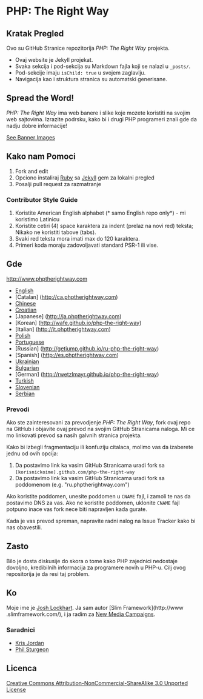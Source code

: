 # PHP: The Right Way

## Kratak Pregled

Ovo su GitHub Stranice repozitorija _PHP: The Right Way_ projekta.

* Ovaj website je Jekyll projekat.
* Svaka sekcija i pod-sekcija su Markdown fajla koji se nalazi u `_posts/`.
* Pod-sekcije imaju `isChild: true` u svojem zaglavlju.
* Navigacija kao i struktura stranica su automatski generisane.

## Spread the Word!

_PHP: The Right Way_ ima web banere i slike koje mozete koristiti na svojim web sajtovima.
Izrazite podrsku, kako bi i drugi PHP programeri znali gde da nadju dobre informacije!

[See Banner Images](http://www.phptherightway.com/banners.html)

## Kako nam Pomoci

1. Fork and edit
2. Opciono instaliraj [Ruby](https://rvm.io/rvm/install/) sa [Jekyll](https://github.com/mojombo/jekyll/) gem za
lokalni pregled
3. Posalji pull request za razmatranje

### Contributor Style Guide

1. Koristite American English alphabet (* samo English repo only*) - mi koristimo Latinicu
2. Koristite cetiri (4) space karaktera za indent (prelaz na novi red) teksta;
Nikako ne koristiti tabove (tabs).
3. Svaki red teksta  mora imati max do 120 karaktera.
4. Primeri koda moraju zadovoljavati standard PSR-1 ili vise.

## Gde

<http://www.phptherightway.com>

* [English](http://www.phptherightway.com)
* [Catalan] (http://ca.phptherightway.com)
* [Chinese](http://wulijun.github.com/php-the-right-way)
* [Croatian](http://hr.phptherightway.com)
* [Japanese] (http://ja.phptherightway.com)
* [Korean] (http://wafe.github.io/php-the-right-way)
* [Italian] (http://it.phptherightway.com)
* [Polish](http://pl.phptherightway.com)
* [Portuguese](http://br.phptherightway.com)
* [Russian] (http://getjump.github.io/ru-php-the-right-way)
* [Spanish] (http://es.phptherightway.com)
* [Ukrainian](http://iflista.github.com/php-the-right-way)
* [Bulgarian](http://bg.phptherightway.com)
* [German] (http://rwetzlmayr.github.io/php-the-right-way)
* [Turkish](http://hkulekci.github.io/php-the-right-way/)
* [Slovenian](http://sl.phptherightway.com)
* [Serbian](http://rs.phptherightway.com)

### Prevodi

Ako ste zainteresovani za prevodjenje _PHP: The Right Way_, fork ovaj repo na GitHub i objavite ovaj prevod
na svojim GitHub Stranicama naloga. Mi ce mo linkovati prevod sa nasih galvnih stranica projekta.

Kako bi izbegli fragmentaciju ili konfuziju citalaca, molimo vas da izaberete jednu od ovih opcija:

1. Da postavimo link ka vasim GitHub Stranicama uradi fork sa
`[korisnickoime].github.com/php-the-right-way`
2. Da postavimo link ka vasim GitHub Stranicama uradi fork sa poddomenom (e.g. "ru.phptherightway.com")

Ako koristite poddomen, unesite poddomen u `CNAME` fajl, i zamoli te nas da postavimo DNS za vas. Ako ne koristite
poddomen, uklonite `CNAME` fajl potpuno inace vas fork nece biti napravljen kada gurate.

Kada je vas prevod spreman, napravite radni nalog na Issue Tracker kako bi nas obavestili.

## Zasto

Bilo je dosta diskusije do skora o tome kako PHP zajednici nedostaje dovoljno, kredibilnih informacija za programere
novih u PHP-u. Cilj ovog repositorija je da resi taj problem.

## Ko

Moje ime je [Josh Lockhart](http://twitter.com/codeguy). Ja sam autor [Slim Framework](http://www
.slimframework.com/), i ja radim za [New Media Campaigns](http://www.newmediacampaigns.com/).

### Saradnici

* [Kris Jordan](http://krisjordan.com/)
* [Phil Sturgeon](http://philsturgeon.co.uk/)

## Licenca

[Creative Commons Attribution-NonCommercial-ShareAlike 3.0 Unported License](http://creativecommons.org/licenses/by-nc-sa/3.0/)
